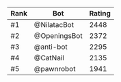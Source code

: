 Rank|Bot|Rating
---|---|---
#1|@NilatacBot|2448
#2|@OpeningsBot|2372
#3|@anti-bot|2295
#4|@CatNail|2135
#5|@pawnrobot|1941
